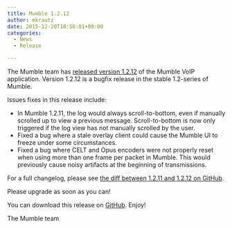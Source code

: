 ```yaml
---
title: Mumble 1.2.12
author: mkrautz
date: 2015-12-20T18:56:01+00:00
categories:
  - News
  - Release

---
```

The Mumble team has [released version 1.2.12][1] of the Mumble VoIP application. Version 1.2.12 is a bugfix release in the stable 1.2-series of Mumble.

<!--more-->

Issues fixes in this release include:

* In Mumble 1.2.11, the log would always scroll-to-bottom, even if manually scrolled up to view a previous message. Scroll-to-bottom is now only triggered if the log view has not manually scrolled by the user.
* Fixed a bug where a stale overlay client could cause the Mumble UI to freeze under some circumstances.
* Fixed a bug where CELT and Opus encoders were not properly reset when using more than one frame per packet in Mumble. This would previously cause noisy artifacts at the beginning of transmissions.

For a full changelog, please see [the diff between 1.2.11 and 1.2.12 on GitHub][2].

Please upgrade as soon as you can!

You can download this release on [GitHub][3]. Enjoy!

The Mumble team

 [1]: https://github.com/mumble-voip/mumble/releases/tag/1.2.12
 [2]: https://github.com/mumble-voip/mumble/compare/1.2.11...1.2.12
 [3]: https://github.com/mumble-voip/mumble/releases/tag/1.2.12 "https://github.com/mumble-voip/mumble/releases/tag/1.2.12"
